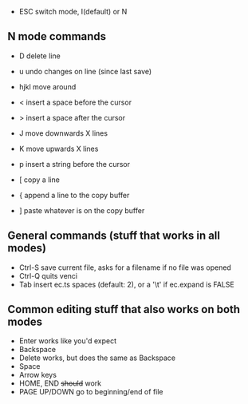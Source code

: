 <!---
 i edited this thing with venci, it -kind of- ran well
-->

- ESC    switch mode, I(default) or N

## N mode commands

- D    delete line
- u    undo changes on line (since last save)

- hjkl move around

- <    insert a space before the cursor
- \>    insert a space after the cursor

- J    move downwards X lines
- K    move upwards X lines

- p    insert a string before the cursor

- [    copy a line
- {    append a line to the copy buffer
- ]    paste whatever is on the copy buffer

## General commands (stuff that works in all modes)

- Ctrl-S     save current file, asks for a filename if no file was opened
- Ctrl-Q     quits venci
- Tab        insert ec.ts spaces (default: 2), or a '\t' if ec.expand is FALSE

## Common editing stuff that also works on both modes

- Enter        works like you'd expect
- Backspace
- Delete       works, but does the same as Backspace
- Space
- Arrow keys
- HOME, END    ~~should~~ work
- PAGE UP/DOWN go to beginning/end of file
